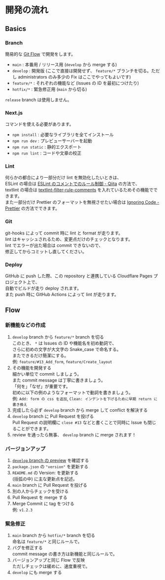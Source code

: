 # 開発の流れ

## Basics

### Branch

簡易的な [Git Flow](//dev.classmethod.jp/articles/introduce-git-flow/) で開発をします。

- `main` : 本番用 / リリース用 (`develop` から merge する)
- `develop` : 開発版 (ここで直接は開発せず、 `feature/*` ブランチを切る。ただし administrators のみ多少の Fix はここでやってもよいです)
- `feature/*` : それぞれの機能など (Issues の ID を最初につけたり)
- `hotfix/*` : 緊急修正用 (`main` から切る)

`release` branch は使用しません。

### Next.js

コマンドを使える必要があります。

- `npm install` : 必要なライブラリを全てインストール
- `npm run dev` : プレビューサーバーを起動
- `npm run static` : 静的エクスポート
- `npm run lint` : コードや文章の校正

### Lint

何らかの都合により一部分だけ lint を無効化したいときは、  
ESLint の場合は [ESLint のコメントでのルール制御 - Qiita](//qiita.com/nju33/items/2d0cfea4fffbfdbff87a) の方法で、  
textlint の場合は [textlint-filter-rule-comments](//github.com/textlint/textlint-filter-rule-comments) を入れているためその機能でできます。  
また一部分だけ Prettier のフォーマットを無視させたい場合は [Ignoring Code - Prettier](//prettier.io/docs/en/ignore.html) の方法でできます。

### Git

git-hooks によって commit 時に lint と format が走ります。  
lint はキャッシュされるため、変更点だけのチェックとなります。  
lint でエラーが出た場合は commit できないので、  
修正してからコミットし直してください。

### Deploy

GitHub に push した際、この repository と連携している Cloudflare Pages プロジェクト上で、  
自動でビルドが走り deploy されます。  
また push 時に GitHub Actions によって lint が走ります。

## Flow

### 新機能などの作成

1. `develop` branch から `feature/*` branch を切る  
   このとき、 `*` は Issues の ID や機能名を初め動詞で、  
   さらに初めの文字が大文字の Snake_case で命名する。  
   またできるだけ簡潔にする。  
   例: `feature/#13_Add_form`, `feature/Create_layout`
2. その機能を開発する  
   細かい単位で commit しましょう。  
   また commit message は丁寧に書きましょう。  
   「何を」「なぜ」が重要です。  
   初めに以下の例のようなフォーマットで動詞を書きましょう。  
   例: `Add: form の css を追加`, `Clean: インデントを下げるために早期 return に書き換え`
3. 完成したら必ず `develop` branch から merge して conflict を解決する
4. `develop` branch に Pull Request を投げる  
   Pull Request の説明欄に `close #13` などと書くことで同時に Issue も閉じることができます。
5. review を通ったら無事、 `develop` branch に merge されます！

### バージョンアップ

1. [`develop` branch の preview](//develop.uchikoshi-fes-2022.pages.dev/) を確認する
2. `package.json` の `"version"` を更新する
3. `README.md` の Version: を更新する  
   (括弧の中) に主な更新点を記述。
4. `main` branch に Pull Request を投げる
5. 別の人からチェックを受ける
6. Pull Request を merge する
7. Merge Commit に tag をつける  
   例: `v1.2.3`

### 緊急修正

1. `main` branch から `hotfix/*` branch を切る  
   命名は `feature/*` と同じルールで。
2. バグを修正する  
   commit message の書き方は新機能と同じルールで。
3. バージョンアップと同じ Flow で反映  
   ただしチェックは緩めに、速度重視で。
4. `develop` にも merge する
